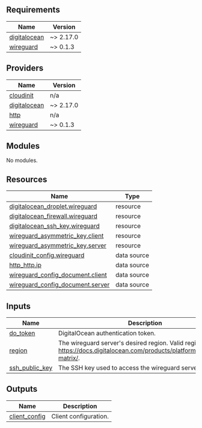 ## Requirements

| Name | Version |
|------|---------|
| <a name="requirement_digitalocean"></a> [digitalocean](#requirement\_digitalocean) | ~> 2.17.0 |
| <a name="requirement_wireguard"></a> [wireguard](#requirement\_wireguard) | ~> 0.1.3 |

## Providers

| Name | Version |
|------|---------|
| <a name="provider_cloudinit"></a> [cloudinit](#provider\_cloudinit) | n/a |
| <a name="provider_digitalocean"></a> [digitalocean](#provider\_digitalocean) | ~> 2.17.0 |
| <a name="provider_http"></a> [http](#provider\_http) | n/a |
| <a name="provider_wireguard"></a> [wireguard](#provider\_wireguard) | ~> 0.1.3 |

## Modules

No modules.

## Resources

| Name | Type |
|------|------|
| [digitalocean_droplet.wireguard](https://registry.terraform.io/providers/digitalocean/digitalocean/latest/docs/resources/droplet) | resource |
| [digitalocean_firewall.wireguard](https://registry.terraform.io/providers/digitalocean/digitalocean/latest/docs/resources/firewall) | resource |
| [digitalocean_ssh_key.wireguard](https://registry.terraform.io/providers/digitalocean/digitalocean/latest/docs/resources/ssh_key) | resource |
| [wireguard_asymmetric_key.client](https://registry.terraform.io/providers/OJFord/wireguard/latest/docs/resources/asymmetric_key) | resource |
| [wireguard_asymmetric_key.server](https://registry.terraform.io/providers/OJFord/wireguard/latest/docs/resources/asymmetric_key) | resource |
| [cloudinit_config.wireguard](https://registry.terraform.io/providers/hashicorp/cloudinit/latest/docs/data-sources/config) | data source |
| [http_http.ip](https://registry.terraform.io/providers/hashicorp/http/latest/docs/data-sources/http) | data source |
| [wireguard_config_document.client](https://registry.terraform.io/providers/OJFord/wireguard/latest/docs/data-sources/config_document) | data source |
| [wireguard_config_document.server](https://registry.terraform.io/providers/OJFord/wireguard/latest/docs/data-sources/config_document) | data source |

## Inputs

| Name | Description | Type | Default | Required |
|------|-------------|------|---------|:--------:|
| <a name="input_do_token"></a> [do\_token](#input\_do\_token) | DigitalOcean authentication token. | `string` | n/a | yes |
| <a name="input_region"></a> [region](#input\_region) | The wireguard server's desired region. Valid regions at https://docs.digitalocean.com/products/platform/availability-matrix/. | `string` | n/a | yes |
| <a name="input_ssh_public_key"></a> [ssh\_public\_key](#input\_ssh\_public\_key) | The SSH key used to access the wireguard server. | `string` | n/a | yes |

## Outputs

| Name | Description |
|------|-------------|
| <a name="output_client_config"></a> [client\_config](#output\_client\_config) | Client configuration. |
